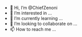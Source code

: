 - 👋 Hi, I’m @ChiefZenoni
- 👀 I’m interested in ...
- 🌱 I’m currently learning ...
- 💞️ I’m looking to collaborate on ...
- 📫 How to reach me ...

<!---
ChiefZenoni/ChiefZenoni is a ✨ special ✨ repository because its `README.md` (this file) appears on your GitHub profile.
You can click the Preview link to take a look at your changes.
--->
